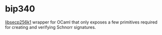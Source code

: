 bip340
======

[libsecp256k1](https://github.com/bitcoin-core/secp256k1) wrapper for OCaml that only exposes a few primitives required for creating and verifying Schnorr signatures.
